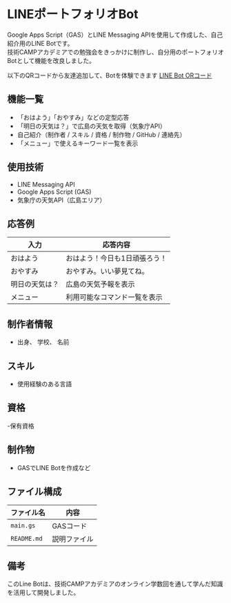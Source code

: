 # LINEポートフォリオBot

Google Apps Script（GAS）とLINE Messaging APIを使用して作成した、自己紹介用のLINE Botです。  
技術CAMPアカデミアでの勉強会をきっかけに制作し、自分用のポートフォリオBotとして機能を改良しました。

以下のQRコードから友達追加して、Botを体験できます
[LINE Bot ORコード](./qrcode.png)

## 機能一覧

- 「おはよう」「おやすみ」などの定型応答
- 「明日の天気は？」で広島の天気を取得（気象庁API）
- 自己紹介（制作者 / スキル / 資格 / 制作物 / GitHub / 連絡先）
- 「メニュー」で使えるキーワード一覧を表示

## 使用技術

- LINE Messaging API
- Google Apps Script (GAS)
- 気象庁の天気API（広島エリア）

## 応答例

| 入力         | 応答内容                       |
|--------------|-------------------------------|
| おはよう     | おはよう！今日も1日頑張ろう！ |
| おやすみ     | おやすみ。いい夢見てね。     |
| 明日の天気は？| 広島の天気予報を表示           |
| メニュー     | 利用可能なコマンド一覧を表示   |

## 制作者情報
- 出身、 学校、 名前

## スキル

- 使用経験のある言語

## 資格

-保有資格

## 制作物

- GASでLINE Botを作成など

## ファイル構成

| ファイル名         | 内容                       |
|--------------|-------------------------------|
| `main.gs` | GASコード |
| `README.md` | 説明ファイル |

## 備考

このLine Botは、技術CAMPアカデミアのオンライン学数回を通して学んだ知識を活用して開発しました。
